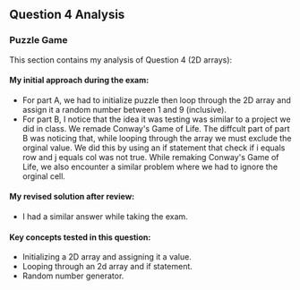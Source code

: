## Question 4 Analysis
### Puzzle Game

This section contains my analysis of Question 4 (2D arrays):

#### My initial approach during the exam:
- For part A, we had to initialize puzzle then loop through the 2D array and assign it a random number between 1 and 9 (inclusive). 
- For part B, I notice that the idea it was testing was similar to a project we did in class. We remade Conway's Game of Life. The diffcult part of part B was noticing that, while looping through the array we must exclude the orginal value. We did this by using an if statement that check if i equals row and j equals col was not true. While remaking Conway's Game of Life, we also encounter a similar problem where we had to ignore the orginal cell. 
  
#### My revised solution after review:
- I had a similar answer while taking the exam.
  
#### Key concepts tested in this question:
- Initializing a 2D array and assigning it a value.
- Looping through an 2d array and if statement.
- Random number generator.

